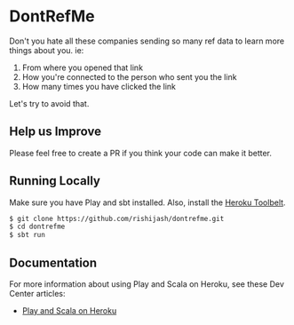 # DontRefMe

Don't you hate all these companies sending so many ref data to learn more things about you.
ie:
1. From where you opened that link
2. How you're connected to the person who sent you the link
3. How many times you have clicked the link 

Let's try to avoid that.

## Help us Improve

Please feel free to create a PR if you think your code can make it better.

## Running Locally

Make sure you have Play and sbt installed.  Also, install the [Heroku Toolbelt](https://toolbelt.heroku.com/).

```sh
$ git clone https://github.com/rishijash/dontrefme.git
$ cd dontrefme
$ sbt run
```

## Documentation

For more information about using Play and Scala on Heroku, see these Dev Center articles:

- [Play and Scala on Heroku](https://devcenter.heroku.com/categories/language-support#scala-and-play)

